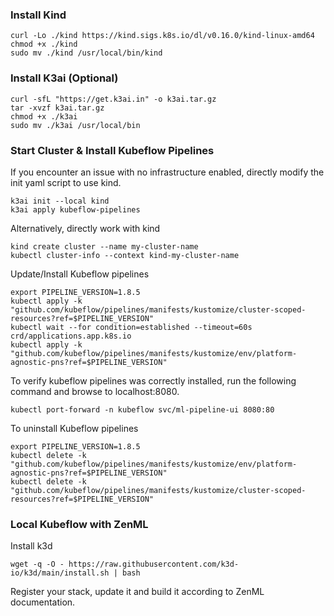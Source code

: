 ### Install Kind

```
curl -Lo ./kind https://kind.sigs.k8s.io/dl/v0.16.0/kind-linux-amd64
chmod +x ./kind
sudo mv ./kind /usr/local/bin/kind
```

### Install K3ai (Optional)

```
curl -sfL "https://get.k3ai.in" -o k3ai.tar.gz
tar -xvzf k3ai.tar.gz
chmod +x ./k3ai
sudo mv ./k3ai /usr/local/bin
```

### Start Cluster & Install Kubeflow Pipelines

If you encounter an issue with no infrastructure enabled, directly modify the init yaml script to use kind.

```
k3ai init --local kind
k3ai apply kubeflow-pipelines
```

Alternatively, directly work with kind
```
kind create cluster --name my-cluster-name
kubectl cluster-info --context kind-my-cluster-name
```

Update/Install Kubeflow pipelines
```
export PIPELINE_VERSION=1.8.5
kubectl apply -k "github.com/kubeflow/pipelines/manifests/kustomize/cluster-scoped-resources?ref=$PIPELINE_VERSION"
kubectl wait --for condition=established --timeout=60s crd/applications.app.k8s.io
kubectl apply -k "github.com/kubeflow/pipelines/manifests/kustomize/env/platform-agnostic-pns?ref=$PIPELINE_VERSION"
```

To verify kubeflow pipelines was correctly installed, run the following command and browse to localhost:8080.
```
kubectl port-forward -n kubeflow svc/ml-pipeline-ui 8080:80
```

To uninstall Kubeflow pipelines
```
export PIPELINE_VERSION=1.8.5
kubectl delete -k "github.com/kubeflow/pipelines/manifests/kustomize/env/platform-agnostic-pns?ref=$PIPELINE_VERSION"
kubectl delete -k "github.com/kubeflow/pipelines/manifests/kustomize/cluster-scoped-resources?ref=$PIPELINE_VERSION"
```

### Local Kubeflow with ZenML

Install k3d

```
wget -q -O - https://raw.githubusercontent.com/k3d-io/k3d/main/install.sh | bash
```

Register your stack, update it and build it according to ZenML documentation.
